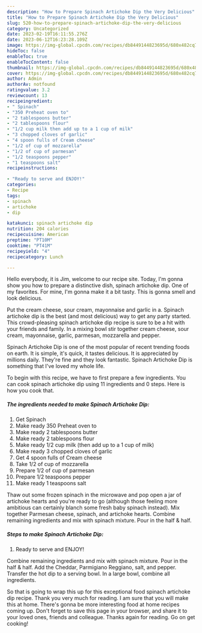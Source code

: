 ```yaml
---
description: "How to Prepare Spinach Artichoke Dip the Very Delicious"
title: "How to Prepare Spinach Artichoke Dip the Very Delicious"
slug: 520-how-to-prepare-spinach-artichoke-dip-the-very-delicious
category: Uncategorized
date: 2023-02-19T16:11:55.276Z
date: 2023-06-12T16:23:28.109Z
image: https://img-global.cpcdn.com/recipes/db8449144823695d/680x482cq70/spinach-artichoke-dip-recipe-main-photo.jpg
hideToc: false
enableToc: true
enableTocContent: false
thumbnail: https://img-global.cpcdn.com/recipes/db8449144823695d/680x482cq70/spinach-artichoke-dip-recipe-main-photo.jpg
cover: https://img-global.cpcdn.com/recipes/db8449144823695d/680x482cq70/spinach-artichoke-dip-recipe-main-photo.jpg
author: Admin
authorAv: notfound
ratingvalue: 3.2
reviewcount: 13
recipeingredient:
- " Spinach"
- "350 Preheat oven to"
- "2 tablespoons butter"
- "2 tablespoons flour"
- "1/2 cup milk then add up to a 1 cup of milk"
- "3 chopped cloves of garlic"
- "4 spoon fulls of Cream cheese"
- "1/2 of cup of mozzarella"
- "1/2 of cup of parmesan"
- "1/2 teaspoons pepper"
- "1 teaspoons salt"
recipeinstructions:

- "Ready to serve and ENJOY!"
categories:
- Recipe
tags:
- spinach
- artichoke
- dip

katakunci: spinach artichoke dip 
nutrition: 204 calories
recipecuisine: American
preptime: "PT10M"
cooktime: "PT41M"
recipeyield: "4"
recipecategory: Lunch

---
```



Hello everybody, it is Jim, welcome to our recipe site. Today, I'm gonna show you how to prepare a distinctive dish, spinach artichoke dip. One of my favorites. For mine, I'm gonna make it a bit tasty. This is gonna smell and look delicious.

Put the cream cheese, sour cream, mayonnaise and garlic in a. Spinach artichoke dip is the best (and most delicious) way to get any party started. This crowd-pleasing spinach artichoke dip recipe is sure to be a hit with your friends and family. In a mixing bowl stir together cream cheese, sour cream, mayonnaise, garlic, parmesan, mozzarella and pepper.

Spinach Artichoke Dip is one of the most popular of recent trending foods on earth. It is simple, it's quick, it tastes delicious. It is appreciated by millions daily. They're fine and they look fantastic. Spinach Artichoke Dip is something that I've loved my whole life.


To begin with this recipe, we have to first prepare a few ingredients. You can cook spinach artichoke dip using 11 ingredients and 0 steps. Here is how you cook that.

<!--inarticleads1-->

##### The ingredients needed to make Spinach Artichoke Dip:

1. Get  Spinach
1. Make ready 350 Preheat oven to
1. Make ready 2 tablespoons butter
1. Make ready 2 tablespoons flour
1. Make ready 1/2 cup milk (then add up to a 1 cup of milk)
1. Make ready 3 chopped cloves of garlic
1. Get 4 spoon fulls of Cream cheese
1. Take 1/2 of cup of mozzarella
1. Prepare 1/2 of cup of parmesan
1. Prepare 1/2 teaspoons pepper
1. Make ready 1 teaspoons salt


Thaw out some frozen spinach in the microwave and pop open a jar of artichoke hearts and you&#39;re ready to go (although those feeling more ambitious can certainly blanch some fresh baby spinach instead). Mix together Parmesan cheese, spinach, and artichoke hearts. Combine remaining ingredients and mix with spinach mixture. Pour in the half &amp; half. 

<!--inarticleads2-->

##### Steps to make Spinach Artichoke Dip:


1. Ready to serve and ENJOY!

Combine remaining ingredients and mix with spinach mixture. Pour in the half &amp; half. Add the Cheddar, Parmigiano Reggiano, salt, and pepper. Transfer the hot dip to a serving bowl. In a large bowl, combine all ingredients. 

So that is going to wrap this up for this exceptional food spinach artichoke dip recipe. Thank you very much for reading. I am sure that you will make this at home. There's gonna be more interesting food at home recipes coming up. Don't forget to save this page in your browser, and share it to your loved ones, friends and colleague. Thanks again for reading. Go on get cooking!
